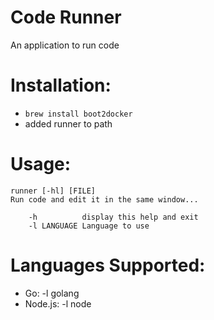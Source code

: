 Code Runner
===========

An application to run code

Installation:
=============
- `brew install boot2docker`
- added runner to path

Usage:
=====
    runner [-hl] [FILE]
    Run code and edit it in the same window...
    
        -h          display this help and exit
        -l LANGUAGE Language to use

Languages Supported:
====================

- Go: -l golang
- Node.js: -l node